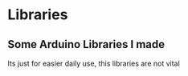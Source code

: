 # Libraries
Some Arduino Libraries I made
 ------
 Its just for easier daily use, this libraries are not vital
 
 

